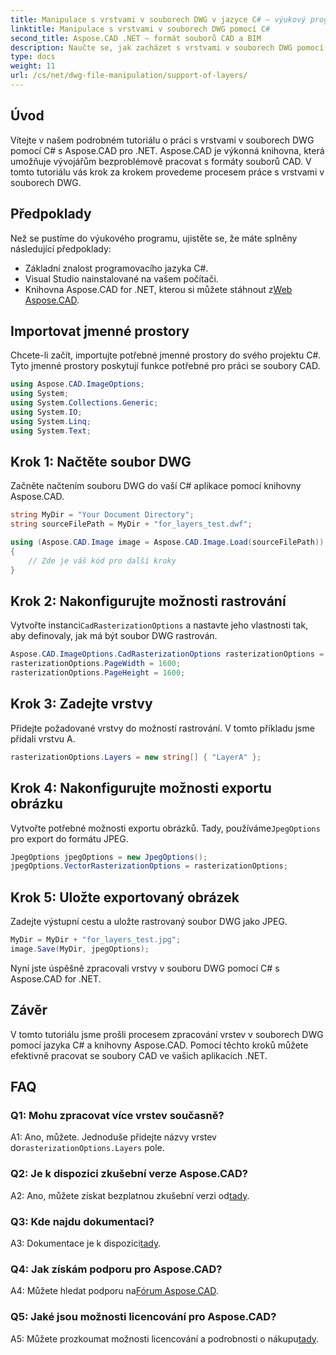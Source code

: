 ```yaml
---
title: Manipulace s vrstvami v souborech DWG v jazyce C# – výukový program Aspose.CAD
linktitle: Manipulace s vrstvami v souborech DWG pomocí C#
second_title: Aspose.CAD .NET – formát souborů CAD a BIM
description: Naučte se, jak zacházet s vrstvami v souborech DWG pomocí C# s Aspose.CAD for .NET. Podrobný průvodce pro efektivní manipulaci se soubory CAD.
type: docs
weight: 11
url: /cs/net/dwg-file-manipulation/support-of-layers/
---
```

## Úvod

Vítejte v našem podrobném tutoriálu o práci s vrstvami v souborech DWG pomocí C# s Aspose.CAD pro .NET. Aspose.CAD je výkonná knihovna, která umožňuje vývojářům bezproblémově pracovat s formáty souborů CAD. V tomto tutoriálu vás krok za krokem provedeme procesem práce s vrstvami v souborech DWG.

## Předpoklady

Než se pustíme do výukového programu, ujistěte se, že máte splněny následující předpoklady:

- Základní znalost programovacího jazyka C#.
- Visual Studio nainstalované na vašem počítači.
-  Knihovna Aspose.CAD for .NET, kterou si můžete stáhnout z[Web Aspose.CAD](https://releases.aspose.com/cad/net/).

## Importovat jmenné prostory

Chcete-li začít, importujte potřebné jmenné prostory do svého projektu C#. Tyto jmenné prostory poskytují funkce potřebné pro práci se soubory CAD.

```csharp
using Aspose.CAD.ImageOptions;
using System;
using System.Collections.Generic;
using System.IO;
using System.Linq;
using System.Text;
```

## Krok 1: Načtěte soubor DWG

Začněte načtením souboru DWG do vaší C# aplikace pomocí knihovny Aspose.CAD.

```csharp
string MyDir = "Your Document Directory";
string sourceFilePath = MyDir + "for_layers_test.dwf";

using (Aspose.CAD.Image image = Aspose.CAD.Image.Load(sourceFilePath))
{
    // Zde je váš kód pro další kroky
}
```

## Krok 2: Nakonfigurujte možnosti rastrování

 Vytvořte instanci`CadRasterizationOptions` a nastavte jeho vlastnosti tak, aby definovaly, jak má být soubor DWG rastrován.

```csharp
Aspose.CAD.ImageOptions.CadRasterizationOptions rasterizationOptions = new Aspose.CAD.ImageOptions.CadRasterizationOptions();
rasterizationOptions.PageWidth = 1600;
rasterizationOptions.PageHeight = 1600;
```

## Krok 3: Zadejte vrstvy

Přidejte požadované vrstvy do možností rastrování. V tomto příkladu jsme přidali vrstvu A.

```csharp
rasterizationOptions.Layers = new string[] { "LayerA" };
```

## Krok 4: Nakonfigurujte možnosti exportu obrázku

 Vytvořte potřebné možnosti exportu obrázků. Tady, používáme`JpegOptions` pro export do formátu JPEG.

```csharp
JpegOptions jpegOptions = new JpegOptions();
jpegOptions.VectorRasterizationOptions = rasterizationOptions;
```

## Krok 5: Uložte exportovaný obrázek

Zadejte výstupní cestu a uložte rastrovaný soubor DWG jako JPEG.

```csharp
MyDir = MyDir + "for_layers_test.jpg";
image.Save(MyDir, jpegOptions);
```

Nyní jste úspěšně zpracovali vrstvy v souboru DWG pomocí C# s Aspose.CAD for .NET.

## Závěr

V tomto tutoriálu jsme prošli procesem zpracování vrstev v souborech DWG pomocí jazyka C# a knihovny Aspose.CAD. Pomocí těchto kroků můžete efektivně pracovat se soubory CAD ve vašich aplikacích .NET.

## FAQ

### Q1: Mohu zpracovat více vrstev současně?

 A1: Ano, můžete. Jednoduše přidejte názvy vrstev do`rasterizationOptions.Layers` pole.

### Q2: Je k dispozici zkušební verze Aspose.CAD?

 A2: Ano, můžete získat bezplatnou zkušební verzi od[tady](https://releases.aspose.com/).

### Q3: Kde najdu dokumentaci?

 A3: Dokumentace je k dispozici[tady](https://reference.aspose.com/cad/net/).

### Q4: Jak získám podporu pro Aspose.CAD?

 A4: Můžete hledat podporu na[Fórum Aspose.CAD](https://forum.aspose.com/c/cad/19).

### Q5: Jaké jsou možnosti licencování pro Aspose.CAD?

 A5: Můžete prozkoumat možnosti licencování a podrobnosti o nákupu[tady](https://purchase.aspose.com/buy).